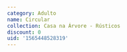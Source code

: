 ```yaml
---
category: Adulto
name: Circular
collection: Casa na Árvore - Rústicos
discount: 0
uid: '1565448528319'
---
```



